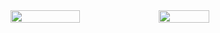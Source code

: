 <div style="display: flex; flex-direction: row">
  <img width="47%" src="https://github-readme-stats.vercel.app/api?username=abdessalam-dai&theme=dracula"/>
  <img width="40%" src="https://github-readme-stats.vercel.app/api/top-langs/?username=abdessalam-dai&layout=compact&langs_count=6"/>  
</div>
